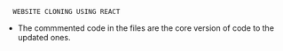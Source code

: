 
      WEBSITE CLONING USING REACT 

- The commmented code in the files are the core version of code to the updated ones.
